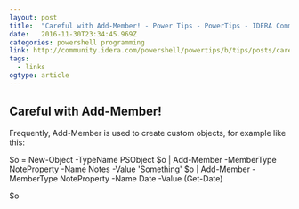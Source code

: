 ```yaml
---
layout: post
title:  "Careful with Add-Member! - Power Tips - PowerTips - IDERA Community"
date:   2016-11-30T23:34:45.969Z
categories: powershell programming
link: http://community.idera.com/powershell/powertips/b/tips/posts/careful-with-add-member
tags:
  - links
ogtype: article
---
```


## Careful with Add-Member!

Frequently, Add-Member is used to create custom objects, for example like this:

$o = New-Object -TypeName PSObject
$o | Add-Member -MemberType NoteProperty -Name Notes -Value 'Something'
$o | Add-Member -MemberType NoteProperty -Name Date -Value (Get-Date)

$o
